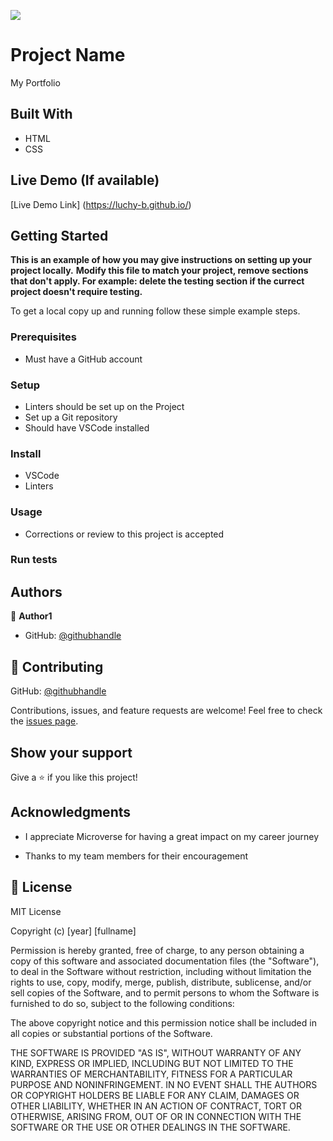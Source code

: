 ![](https://img.shields.io/badge/Microverse-blueviolet)

# Project Name

My Portfolio

## Built With

- HTML
- CSS

## Live Demo (If available)
[Live Demo Link] (https://luchy-b.github.io/)

## Getting Started

**This is an example of how you may give instructions on setting up your project locally.**
**Modify this file to match your project, remove sections that don't apply. For example: delete the testing section if the currect project doesn't require testing.**


To get a local copy up and running follow these simple example steps.

### Prerequisites
- Must have a GitHub account

### Setup
- Linters should be set up on the Project
- Set up a Git repository
- Should have VSCode installed

### Install
- VSCode
- Linters

### Usage
- Corrections or review to this project is accepted

### Run tests

## Authors

👤 **Author1**

- GitHub: [@githubhandle](https://github.com/Luchy-B)

## 🤝 Contributing
GitHub: [@githubhandle](https://github.com/AnelisaDee)

Contributions, issues, and feature requests are welcome!
Feel free to check the [issues page](../../issues/).

## Show your support

Give a ⭐️ if you like this project!

## Acknowledgments
- I appreciate Microverse for having a great impact on my career journey

- Thanks to my team members for their encouragement


## 📝 License
MIT License

Copyright (c) [year] [fullname]

Permission is hereby granted, free of charge, to any person obtaining a copy
of this software and associated documentation files (the "Software"), to deal
in the Software without restriction, including without limitation the rights
to use, copy, modify, merge, publish, distribute, sublicense, and/or sell
copies of the Software, and to permit persons to whom the Software is
furnished to do so, subject to the following conditions:

The above copyright notice and this permission notice shall be included in all
copies or substantial portions of the Software.

THE SOFTWARE IS PROVIDED "AS IS", WITHOUT WARRANTY OF ANY KIND, EXPRESS OR
IMPLIED, INCLUDING BUT NOT LIMITED TO THE WARRANTIES OF MERCHANTABILITY,
FITNESS FOR A PARTICULAR PURPOSE AND NONINFRINGEMENT. IN NO EVENT SHALL THE
AUTHORS OR COPYRIGHT HOLDERS BE LIABLE FOR ANY CLAIM, DAMAGES OR OTHER
LIABILITY, WHETHER IN AN ACTION OF CONTRACT, TORT OR OTHERWISE, ARISING FROM,
OUT OF OR IN CONNECTION WITH THE SOFTWARE OR THE USE OR OTHER DEALINGS IN THE
SOFTWARE.

